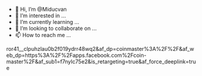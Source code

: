 - 👋 Hi, I’m @Miducvan
- 👀 I’m interested in ...
- 🌱 I’m currently learning ...
- 💞️ I’m looking to collaborate on ...
- 📫 How to reach me ...

<!---
Miducvan/Miducvan is a ✨ special ✨ repository because its `README.md` (this file) appears on your GitHub profile.
You can click the Preview link to take a look at your changes.
--->ror41__clpuhzlau0b2f019ydrr48wq2&amp;af_dp=coinmaster%3A%2F%2F&amp;af_web_dp=https%3A%2F%2Fapps.facebook.com%2Fcoin-master%2F&amp;af_sub1=f7nyIc75e2&amp;is_retargeting=true&amp;af_force_deeplink=true 
